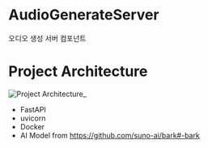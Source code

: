 # AudioGenerateServer
오디오 생성 서버 컴포넌트

# Project Architecture
![Project Architecture_](https://github.com/DDonghyeo/AudioGenerateServer/assets/98632435/b75ab7aa-d913-4e27-bc1c-69ab63a317a1)

- FastAPI
- uvicorn
- Docker
- AI Model from https://github.com/suno-ai/bark#-bark
